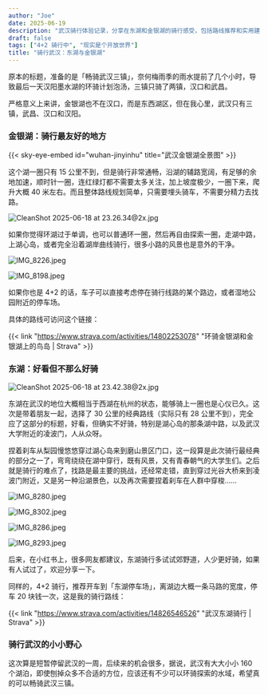 ```yaml
---
author: "Joe"
date: 2025-06-19
description: "武汉骑行体验记录，分享在东湖和金银湖的骑行感受，包括路线推荐和实用建议"
draft: false
tags: ["4+2 骑行中", "现实是个开放世界"]
title: "骑行武汉：东湖与金银湖"
---
```


原本的标题，准备的是「畅骑武汉三镇」，奈何梅雨季的雨水提前了几个小时，导致最后一天汉阳墨水湖的环骑计划泡汤，三镇只骑了两镇，汉口和武昌。

严格意义上来讲，金银湖也不在汉口，而是东西湖区，但在我心里，武汉只有三镇，武昌、汉口和汉阳。

### **金银湖：骑行最友好的地方**

{{< sky-eye-embed id="wuhan-jinyinhu" title="武汉金银湖全景图" >}}

这个湖一圈只有 15 公里不到，但是骑行非常通畅，沿湖的辅路宽阔，有足够的余地加速，顺时针一圈，连红绿灯都不需要太多关注，加上坡度极少，一圈下来，爬升大概 40 米左右。而且整体路线规划简单，只需要埋头骑车，不需要分精力去找路。

![CleanShot 2025-06-18 at 23.26.34@2x.jpg](/images/posts/wuhan-cycling-donghu-jinyinhu/CleanShot_2025-06-18_at_23.26.342x.webp)

如果你觉得环湖过于单调，也可以普通环一圈，然后再自由探索一圈，走湖中路，上湖心岛，或者完全沿着湖岸曲线骑行，很多小路的风景也是意外的干净。

![IMG_8226.jpeg](/images/posts/wuhan-cycling-donghu-jinyinhu/IMG_8226.webp)

![IMG_8198.jpeg](/images/posts/wuhan-cycling-donghu-jinyinhu/IMG_8198.webp)

如果你也是 4+2 的话，车子可以直接考虑停在骑行线路的某个路边，或者湿地公园附近的停车场。

具体的路线可访问这个链接：

{{< link "https://www.strava.com/activities/14802253078" "环骑金银湖和金银湖上的鸟岛 | Strava" >}}

### **东湖：好看但不那么好骑**

![CleanShot 2025-06-18 at 23.42.38@2x.jpg](/images/posts/wuhan-cycling-donghu-jinyinhu/CleanShot_2025-06-18_at_23.42.382x.webp)

东湖在武汉的地位大概相当于西湖在杭州的状态，能够骑上一圈也是心仪已久。这次是带着朋友一起，选择了 30 公里的经典路线（实际只有 28 公里不到），完全应了这部分的标题，好看，但确实不好骑，特别是湖心岛的那条湖中路，以及武汉大学附近的凌波门，人从众呀。

捏着刹车从梨园慢悠悠穿过湖心岛来到磨山景区门口，这一段算是此次骑行最经典的部分之一了，弯弯绕绕在湖中穿行，既有风景，又有青春朝气的大学生们。之后就是骑行的难点了，找路是最主要的挑战，还经常走错，直到穿过光谷大桥来到凌波门附近，又是另一种沿湖景色，以及再次需要捏着刹车在人群中穿梭……

![IMG_8280.jpeg](/images/posts/wuhan-cycling-donghu-jinyinhu/IMG_8280.webp)

![IMG_8302.jpeg](/images/posts/wuhan-cycling-donghu-jinyinhu/IMG_8302.webp)

![IMG_8286.jpeg](/images/posts/wuhan-cycling-donghu-jinyinhu/IMG_8286.webp)

![IMG_8293.jpeg](/images/posts/wuhan-cycling-donghu-jinyinhu/IMG_8293.webp)

后来，在小红书上，很多网友都建议，东湖骑行多试试郊野道，人少更好骑，如果有人试过了，欢迎分享一下。

同样的，4+2 骑行，推荐开车到「东湖停车场」，离湖边大概一条马路的宽度，停车 20 块钱一次，这是我的骑行路线：

{{< link "https://www.strava.com/activities/14826546526" "武汉东湖骑行 | Strava" >}}

### 骑行武汉的小小野心

这次算是短暂停留武汉的一周，后续来的机会很多，据说，武汉有大大小小 160 个湖泊，即使刨掉众多不合适的方位，应该还有不少可以环骑探索的水域，希望真的可以畅骑武汉三镇。 